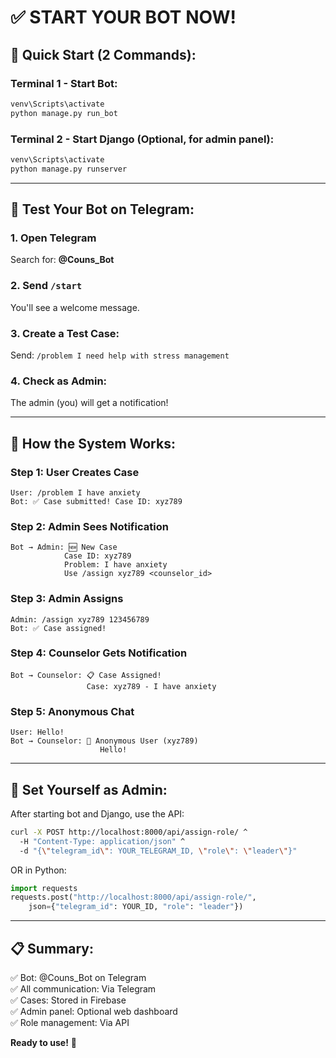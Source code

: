 # ✅ START YOUR BOT NOW!

## 🚀 Quick Start (2 Commands):

### Terminal 1 - Start Bot:
```bash
venv\Scripts\activate
python manage.py run_bot
```

### Terminal 2 - Start Django (Optional, for admin panel):
```bash
venv\Scripts\activate
python manage.py runserver
```

---

## 📱 Test Your Bot on Telegram:

### 1. Open Telegram
Search for: **@Couns_Bot**

### 2. Send `/start`
You'll see a welcome message.

### 3. Create a Test Case:
Send: `/problem I need help with stress management`

### 4. Check as Admin:
The admin (you) will get a notification!

---

## 🎯 How the System Works:

### Step 1: User Creates Case
```
User: /problem I have anxiety
Bot: ✅ Case submitted! Case ID: xyz789
```

### Step 2: Admin Sees Notification
```
Bot → Admin: 🆕 New Case
            Case ID: xyz789
            Problem: I have anxiety
            Use /assign xyz789 <counselor_id>
```

### Step 3: Admin Assigns
```
Admin: /assign xyz789 123456789
Bot: ✅ Case assigned!
```

### Step 4: Counselor Gets Notification
```
Bot → Counselor: 📋 Case Assigned!
                 Case: xyz789 - I have anxiety
```

### Step 5: Anonymous Chat
```
User: Hello!
Bot → Counselor: 💬 Anonymous User (xyz789)
                    Hello!
```

---

## 🔑 Set Yourself as Admin:

After starting bot and Django, use the API:

```bash
curl -X POST http://localhost:8000/api/assign-role/ ^
  -H "Content-Type: application/json" ^
  -d "{\"telegram_id\": YOUR_TELEGRAM_ID, \"role\": \"leader\"}"
```

OR in Python:
```python
import requests
requests.post("http://localhost:8000/api/assign-role/", 
    json={"telegram_id": YOUR_ID, "role": "leader"})
```

---

## 📋 Summary:

✅ Bot: @Couns_Bot on Telegram  
✅ All communication: Via Telegram  
✅ Cases: Stored in Firebase  
✅ Admin panel: Optional web dashboard  
✅ Role management: Via API  

**Ready to use!** 🎉

